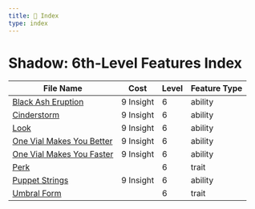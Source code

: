 ```yaml
---
title: 📑 Index
type: index
---
```


# Shadow: 6th-Level Features Index

| File Name                                                         | Cost      | Level | Feature Type |
| ----------------------------------------------------------------- | --------- | ----- | ------------ |
| [Black Ash Eruption](../Black%20Ash%20Eruption)                   | 9 Insight | 6     | ability      |
| [Cinderstorm](../Cinderstorm)                                     | 9 Insight | 6     | ability      |
| [Look](../Look)                                                   | 9 Insight | 6     | ability      |
| [One Vial Makes You Better](../One%20Vial%20Makes%20You%20Better) | 9 Insight | 6     | ability      |
| [One Vial Makes You Faster](../One%20Vial%20Makes%20You%20Faster) | 9 Insight | 6     | ability      |
| [Perk](../Perk)                                                   |           | 6     | trait        |
| [Puppet Strings](../Puppet%20Strings)                             | 9 Insight | 6     | ability      |
| [Umbral Form](../Umbral%20Form)                                   |           | 6     | trait        |
